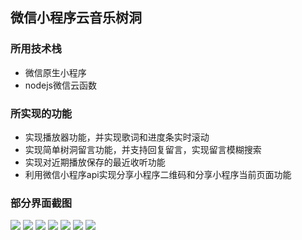 ## 微信小程序云音乐树洞  
### 所用技术栈  
- 微信原生小程序  
- nodejs微信云函数  
### 所实现的功能  
- 实现播放器功能，并实现歌词和进度条实时滚动  
- 实现简单树洞留言功能，并支持回复留言，实现留言模糊搜索
- 实现对近期播放保存的最近收听功能  
- 利用微信小程序api实现分享小程序二维码和分享小程序当前页面功能  
### 部分界面截图  
![](https://i.niupic.com/images/2021/09/26/9CU6.png)
![](https://i.niupic.com/images/2021/09/26/9CUb.png)
![](https://i.niupic.com/images/2021/09/26/9CU7.png)
![](https://i.niupic.com/images/2021/09/26/9CUc.png)
![](https://i.niupic.com/images/2021/09/26/9CU8.png)
![](https://i.niupic.com/images/2021/09/26/9CUd.png)
![](https://i.niupic.com/images/2021/09/26/9CU9.png)
